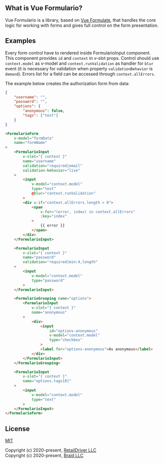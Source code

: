## What is Vue Formulario?

Vue Formulario is a library, based on <a href="https://vueformulate.com">Vue Formulate</a>, that handles the core logic
for working with forms and gives full control on the form presentation.

## Examples

Every form control have to rendered inside FormularioInput component. This component provides `id` and `context` in
v-slot props. Control should use `context.model` as v-model and `context.runValidation` as handler for `blur` event
(it is necessary for validation when property `validationBehavior` is `demand`). Errors list for a field can be
accessed through `context.allErrors`.

The example below creates the authorization form from data:
```json
{
    "username": "",
    "password": "",
    "options": {
        "anonymous": false,
        "tags": ["test"]
    }
}
```

```html
<FormularioForm
    v-model="formData"
    name="formName"
>
    <FormularioInput
        v-slot="{ context }"
        name="username"
        validation="required|email"
        validation-behavior="live"
    >
        <input
            v-model="context.model"
            type="text"
            @blur="context.runValidation"
        >
        <div v-if="context.allErrors.length > 0">
            <span
                v-for="(error, index) in context.allErrors"
                :key="index"
            >
                {{ error }}
            </span>
        </div>
    </FormularioInput>

    <FormularioInput
        v-slot="{ context }"
        name="password"
        validation="required|min:4,length"
    >
        <input
            v-model="context.model"
            type="password"
        >
    </FormularioInput>

    <FormularioGrouping name="options">
        <FormularioInput
            v-slot="{ context }"
            name="anonymous"
        >
            <div>
                <input
                    id="options-anonymous"
                    v-model="context.model"
                    type="checkbox"
                >
                <label for="options-anonymous">As anonymous</label>
            </div>
        </FormularioInput>
    </FormularioGrouping>

    <FormularioInput
        v-slot="{ context }"
        name="options.tags[0]"
    >
        <input
            v-model="context.model"
            type="text"
        >
    </FormularioInput>
</FormularioForm>
```

## License

[MIT](https://opensource.org/licenses/MIT)

Copyright (c) 2020-present, [RetailDriver LLC](https://www.retailcrm.pro) <br>
Copyright (c) 2020-present, [Braid LLC](https://www.wearebraid.com/)
